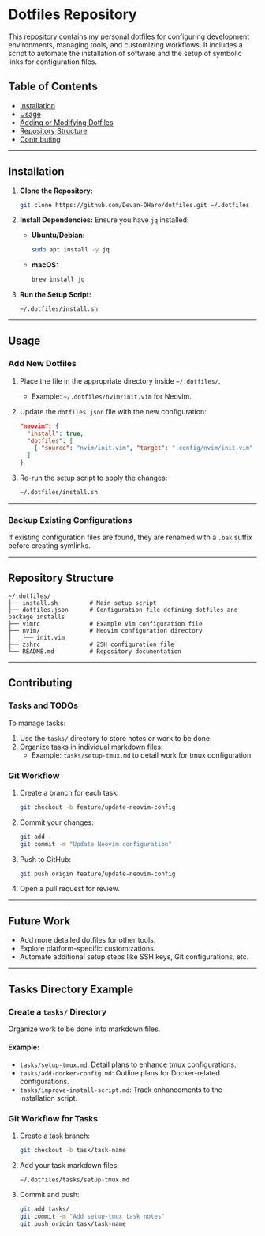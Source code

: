 # Dotfiles Repository

This repository contains my personal dotfiles for configuring development environments, managing tools, and customizing workflows. It includes a script to automate the installation of software and the setup of symbolic links for configuration files.

## Table of Contents
- [Installation](#installation)
- [Usage](#usage)
- [Adding or Modifying Dotfiles](#adding-or-modifying-dotfiles)
- [Repository Structure](#repository-structure)
- [Contributing](#contributing)

---

## Installation

1. **Clone the Repository:**
   ```bash
   git clone https://github.com/Devan-OHaro/dotfiles.git ~/.dotfiles
   ```

2. **Install Dependencies:**
   Ensure you have `jq` installed:
   - **Ubuntu/Debian:**
     ```bash
     sudo apt install -y jq
     ```
   - **macOS:**
     ```bash
     brew install jq
     ```

3. **Run the Setup Script:**
   ```bash
   ~/.dotfiles/install.sh
   ```

---

## Usage

### Add New Dotfiles
1. Place the file in the appropriate directory inside `~/.dotfiles/`.
   - Example: `~/.dotfiles/nvim/init.vim` for Neovim.
2. Update the `dotfiles.json` file with the new configuration:
   ```json
   "neovim": {
     "install": true,
     "dotfiles": [
       { "source": "nvim/init.vim", "target": ".config/nvim/init.vim" }
     ]
   }
   ```

3. Re-run the setup script to apply the changes:
   ```bash
   ~/.dotfiles/install.sh
   ```

---

### Backup Existing Configurations
If existing configuration files are found, they are renamed with a `.bak` suffix before creating symlinks.

---

## Repository Structure

```plaintext
~/.dotfiles/
├── install.sh         # Main setup script
├── dotfiles.json      # Configuration file defining dotfiles and package installs
├── vimrc              # Example Vim configuration file
├── nvim/              # Neovim configuration directory
│   └── init.vim
├── zshrc              # ZSH configuration file
└── README.md          # Repository documentation
```

---

## Contributing

### Tasks and TODOs
To manage tasks:
1. Use the `tasks/` directory to store notes or work to be done.
2. Organize tasks in individual markdown files:
   - Example: `tasks/setup-tmux.md` to detail work for tmux configuration.

### Git Workflow
1. Create a branch for each task:
   ```bash
   git checkout -b feature/update-neovim-config
   ```
2. Commit your changes:
   ```bash
   git add .
   git commit -m "Update Neovim configuration"
   ```
3. Push to GitHub:
   ```bash
   git push origin feature/update-neovim-config
   ```
4. Open a pull request for review.

---

## Future Work
- Add more detailed dotfiles for other tools.
- Explore platform-specific customizations.
- Automate additional setup steps like SSH keys, Git configurations, etc.

---

## Tasks Directory Example

### Create a `tasks/` Directory
Organize work to be done into markdown files.

#### Example:
- `tasks/setup-tmux.md`: Detail plans to enhance tmux configurations.
- `tasks/add-docker-config.md`: Outline plans for Docker-related configurations.
- `tasks/improve-install-script.md`: Track enhancements to the installation script.

### Git Workflow for Tasks
1. Create a task branch:
   ```bash
   git checkout -b task/task-name
   ```
2. Add your task markdown files:
   ```plaintext
   ~/.dotfiles/tasks/setup-tmux.md
   ```
3. Commit and push:
   ```bash
   git add tasks/
   git commit -m "Add setup-tmux task notes"
   git push origin task/task-name
   ```


